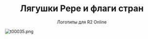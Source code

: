 <h1 style="text-align:center">Лягушки Pepe и флаги стран</h1>

<p style="text-align:center">Логотипы для R2 Online</p>

![t00035.png]([GUI.DDS/png]/item70.png)

<p>&nbsp;</p>
